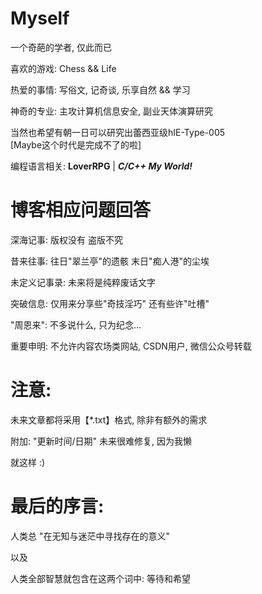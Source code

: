 # Myself

一个奇葩的学者, 仅此而已

喜欢的游戏: Chess && Life

热爱的事情: 写俗文, 记奇谈, 乐享自然 && 学习

神奇的专业: 主攻计算机信息安全, 副业天体演算研究

当然也希望有朝一日可以研究出蕾西亚级hIE-Type-005  
[Maybe这个时代是完成不了的啦]

编程语言相关: **LoverRPG** | ***C/C++ My World!***

# 博客相应问题回答

深海记事: 版权没有 盗版不究

昔来往事: 往日"翠兰亭"的遗骸 末日"痴人港"的尘埃

未定义记事录: 未来将是纯粹废话文字

突破信息: 仅用来分享些"奇技淫巧" 还有些许"吐槽"

"周恩来": 不多说什么, 只为纪念...

重要申明: 不允许内容农场类网站, CSDN用户, 微信公众号转载

# 注意:

未来文章都将采用【*.txt】格式, 除非有额外的需求

附加: "更新时间/日期" 未来很难修复, 因为我懒

就这样 :)

# 最后的序言:

人类总 "在无知与迷茫中寻找存在的意义"

以及

人类全部智慧就包含在这两个词中: 等待和希望
